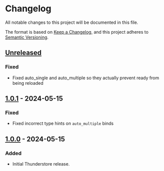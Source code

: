 # Changelog

All notable changes to this project will be documented in this file.

The format is based on [Keep a Changelog](https://keepachangelog.com/en/1.1.0/),
and this project adheres to [Semantic Versioning](https://semver.org/spec/v2.0.0.html).

## [Unreleased]

### Fixed

- Fixed auto_single and auto_multiple so they actually prevent ready from being reloaded

## [1.0.1] - 2024-05-15

### Fixed

- Fixed incorrect type hints on `auto_multiple` binds

## [1.0.0] - 2024-05-15

### Added

- Initial Thunderstore release.

[unreleased]: https://github.com/SGG-Modding/ReLoad/compare/1.0.1...HEAD
[1.0.1]: https://github.com/SGG-Modding/ReLoad/compare/1.0.0...1.0.1
[1.0.0]: https://github.com/SGG-Modding/ReLoad/compare/eba0d7e21432247504fa77881d39032cb754ab26...1.0.0
